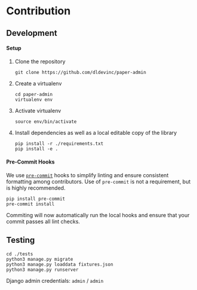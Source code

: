 # Contribution

## Development

#### Setup

1. Clone the repository
    ```shell
    git clone https://github.com/dldevinc/paper-admin
    ```
1. Create a virtualenv
    ```shell
    cd paper-admin
    virtualenv env
    ```
1. Activate virtualenv
    ```shell
    source env/bin/activate
    ```
1. Install dependencies as well as a local editable copy of the library
    ```shell
    pip install -r ./requirements.txt
    pip install -e .
    ```

#### Pre-Commit Hooks
We use [`pre-commit`](https://pre-commit.com/) hooks to simplify linting 
and ensure consistent formatting among contributors. Use of `pre-commit` 
is not a requirement, but is highly recommended.

```shell
pip install pre-commit
pre-commit install
```

Commiting will now automatically run the local hooks and ensure that 
your commit passes all lint checks.

## Testing
```shell
cd ./tests
python3 manage.py migrate
python3 manage.py loaddata fixtures.json
python3 manage.py runserver
```

Django admin credentials: `admin` / `admin`
